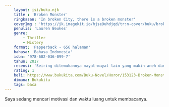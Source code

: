 ```yaml
---
    layout: isi/buku.njk
    title : 'Broken Monster'
    ringkasan: 'In broken City, there is a broken monster'
    coverImg : 'https://ik.imagekit.io/hjse9uhdjqd/tr:n-cover/buku/brokenMonster_a9AQJlUpw.jpg'
    penulis: 'Lauren Beukes'
    genre: 
        - Thriller
        - Mistery
    format: 'Papperback - 656 halaman'
    bahasa: 'Bahasa Indonesia'
    isbn: '978-602-036-099-7'
    tahun: 2017
    resensi: 'Seiring ditemukannya mayat-mayat lain yang makin aneh dan meresahkan, bagaimana kota itu bisa tetap berpegang pada realitas yang saat ini pun telah nyaris hancur? .'
    rating: 1
    beli: https://www.bukukita.com/Buku-Novel/Horor/153123-Broken-Monsters-Monster-Monster-Rusak.html
    dimana: Bukukita
    tags: baca
---
```


Saya sedang mencari motivasi dan waktu luang untuk membacanya.